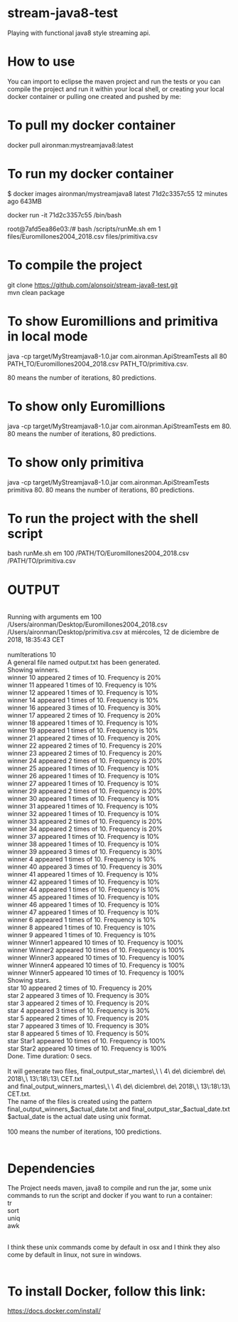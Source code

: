 # stream-java8-test
Playing with functional java8 style streaming api. <br />

# How to use <br />

You can import to eclipse the maven project and run the tests or you can compile the project and run it within your local shell, or creating your local docker container or pulling one created and pushed by me: <br />

# To pull my docker container <br />

docker pull aironman:mystreamjava8:latest <br />

# To run my docker container <br />
$ docker images
aironman/mystreamjava8   latest              71d2c3357c55        12 minutes ago      643MB <br />

docker run -it 71d2c3357c55 /bin/bash <br />

root@7afd5ea86e03:/# bash /scripts/runMe.sh em 1 files/Euromillones2004_2018.csv files/primitiva.csv <br /> 

# To compile the project

git clone https://github.com/alonsoir/stream-java8-test.git <br />
mvn clean package <br />

# To show Euromillions and primitiva in local mode<br />

java -cp target/MyStreamjava8-1.0.jar com.aironman.ApiStreamTests all 80 PATH_TO/Euromillones2004_2018.csv PATH_TO/primitiva.csv. <br /> 

80 means the number of iterations, 80 predictions.<br />

# To show only Euromillions <br />

java -cp target/MyStreamjava8-1.0.jar com.aironman.ApiStreamTests em 80. 80 means the number of iterations, 80 predictions.<br />

# To show only primitiva <br />

java -cp target/MyStreamjava8-1.0.jar com.aironman.ApiStreamTests primitiva 80. 80 means the number of iterations, 80 predictions.<br />

# To run the project with the shell script <br />

bash runMe.sh em 100 /PATH/TO/Euromillones2004_2018.csv /PATH/TO/primitiva.csv<br /> 

# OUTPUT

<br />
Running with arguments em 100 /Users/aironman/Desktop/Euromillones2004_2018.csv /Users/aironman/Desktop/primitiva.csv at miércoles, 12 de diciembre de 2018, 18:35:43 CET<br />
<br />
numIterations 10 <br />
A general file named output.txt has been generated. <br /> 
Showing winners. <br />
winner 10 appeared 2 times of 10. Frequency is 20% <br />
winner 11 appeared 1 times of 10. Frequency is 10% <br />
winner 12 appeared 1 times of 10. Frequency is 10% <br />
winner 14 appeared 1 times of 10. Frequency is 10% <br />
winner 16 appeared 3 times of 10. Frequency is 30% <br />
winner 17 appeared 2 times of 10. Frequency is 20% <br />
winner 18 appeared 1 times of 10. Frequency is 10% <br />
winner 19 appeared 1 times of 10. Frequency is 10% <br />
winner 21 appeared 2 times of 10. Frequency is 20% <br />
winner 22 appeared 2 times of 10. Frequency is 20% <br />
winner 23 appeared 2 times of 10. Frequency is 20% <br />
winner 24 appeared 2 times of 10. Frequency is 20% <br />
winner 25 appeared 1 times of 10. Frequency is 10% <br />
winner 26 appeared 1 times of 10. Frequency is 10% <br />
winner 27 appeared 1 times of 10. Frequency is 10% <br />
winner 29 appeared 2 times of 10. Frequency is 20% <br />
winner 30 appeared 1 times of 10. Frequency is 10% <br />
winner 31 appeared 1 times of 10. Frequency is 10% <br />
winner 32 appeared 1 times of 10. Frequency is 10% <br />
winner 33 appeared 2 times of 10. Frequency is 20% <br />
winner 34 appeared 2 times of 10. Frequency is 20% <br />
winner 37 appeared 1 times of 10. Frequency is 10% <br />
winner 38 appeared 1 times of 10. Frequency is 10% <br />
winner 39 appeared 3 times of 10. Frequency is 30% <br />
winner 4 appeared 1 times of 10. Frequency is 10% <br />
winner 40 appeared 3 times of 10. Frequency is 30% <br />
winner 41 appeared 1 times of 10. Frequency is 10% <br />
winner 42 appeared 1 times of 10. Frequency is 10% <br />
winner 44 appeared 1 times of 10. Frequency is 10% <br />
winner 45 appeared 1 times of 10. Frequency is 10% <br />
winner 46 appeared 1 times of 10. Frequency is 10% <br />
winner 47 appeared 1 times of 10. Frequency is 10% <br />
winner 6 appeared 1 times of 10. Frequency is 10% <br />
winner 8 appeared 1 times of 10. Frequency is 10% <br />
winner 9 appeared 1 times of 10. Frequency is 10% <br />
winner Winner1 appeared 10 times of 10. Frequency is 100% <br />
winner Winner2 appeared 10 times of 10. Frequency is 100% <br />
winner Winner3 appeared 10 times of 10. Frequency is 100% <br />
winner Winner4 appeared 10 times of 10. Frequency is 100% <br />
winner Winner5 appeared 10 times of 10. Frequency is 100% <br />
Showing stars. <br />
star 10 appeared 2 times of 10. Frequency is 20% <br />
star 2 appeared 3 times of 10. Frequency is 30% <br />
star 3 appeared 2 times of 10. Frequency is 20% <br />
star 4 appeared 3 times of 10. Frequency is 30% <br />
star 5 appeared 2 times of 10. Frequency is 20% <br />
star 7 appeared 3 times of 10. Frequency is 30% <br />
star 8 appeared 5 times of 10. Frequency is 50% <br />
star Star1 appeared 10 times of 10. Frequency is 100% <br />
star Star2 appeared 10 times of 10. Frequency is 100% <br />
Done. Time duration: 0 secs. <br />
<br />
It will generate two files, final_output_star_martes\,\ \ 4\ de\ diciembre\ de\ 2018\,\ 13\:18\:13\ CET.txt<br /> 
and final_output_winners_martes\,\ \ 4\ de\ diciembre\ de\ 2018\,\ 13\:18\:13\ CET.txt.<br />
The name of the files is created using the pattern final_output_winners_$actual_date.txt and final_output_star_$actual_date.txt<br />
$actual_date is the actual date using unix format.<br />
<br />
100 means the number of iterations, 100 predictions. <br />
<br />

# Dependencies <br />

The Project needs maven, java8 to compile and run the jar, some unix commands to run the script and docker if you want to run a container: <br />
tr <br />
sort <br />
uniq <br />
awk  <br />
 <br />

I think these unix commands come by default in osx and I think they also come by default in linux, not sure in windows.  <br />
 <br />

# To install Docker, follow this link: <br />

https://docs.docker.com/install/<br />
<br />
